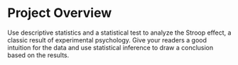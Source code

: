 # Project Overview

Use descriptive statistics and a statistical test to analyze the Stroop effect, a classic result of experimental psychology. Give your readers a good intuition for the data and use statistical inference to draw a conclusion based on the results.
